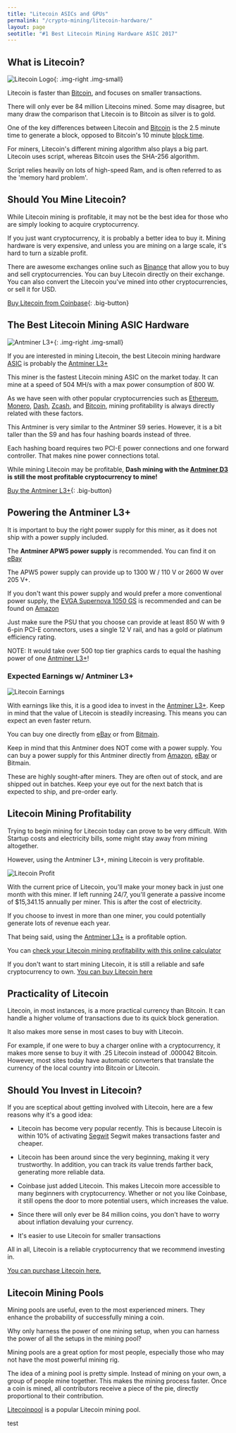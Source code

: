 ```yaml
---
title: "Litecoin ASICs and GPUs" 
permalink: "/crypto-mining/litecoin-hardware/"
layout: page
seotitle: "#1 Best Litecoin Mining Hardware ASIC 2017" 
---
```


## What is Litecoin? 
![Litecoin Logo](/img/cryptocurrency/litecoin-logo.png){: .img-right .img-small}

Litecoin is faster than [Bitcoin](/crypto-mining/bitcoin-hardware/), and focuses on smaller transactions. 

There will only ever be 84 million Litecoins mined. Some may disagree, but many draw the comparison that Litecoin is to Bitcoin as silver is to gold.

One of the key differences between Litecoin and [Bitcoin](/crypto-mining/bitcoin-hardware/) is the 2.5 minute time to generate a block, opposed to Bitcoin's 10 minute [block time](https://steemit.com/bitcoin/@ghayas/what-does-block-time-mean-in-cryptocurrency).  

For miners, Litecoin's different mining algorithm also plays a big part. Litecoin uses script, whereas Bitcoin uses the SHA-256 algorithm. 

Script relies heavily on lots of high-speed Ram, and is often referred to as the 'memory hard problem'. 

## Should You Mine Litecoin?

While Litecoin mining is profitable, it may not be the best idea for those who are simply looking to acquire cryptocurrency. 

If you just want cryptocurrency, it is probably a better idea to buy it. Mining hardware is very expensive, and unless you are mining on a large scale, it's hard to turn a sizable profit. 

There are awesome exchanges online such as [Binance](https://www.binance.com/?ref=16557105) that allow you to buy and sell cryptocurrencies. You can buy Litecoin directly on their exchange. You can also convert the Litecoin you've mined into other cryptocurrencies, or sell it for USD.

[Buy Litecoin from Coinbase](https://www.coinbase.com/join/5967ac4be42b2d0260de144b){: .big-button}

## The Best Litecoin Mining ASIC Hardware 
![Antminer L3+](/img/cryptocurrency/L3.jpg){: .img-right .img-small}


If you are interested in mining Litecoin, the best Litecoin mining hardware [ASIC](https://en.wikipedia.org/wiki/Application-specific_integrated_circuit) is probably the [Antminer L3+](http://rover.ebay.com/rover/1/711-53200-19255-0/1?icep_ff3=10&pub=5575177097&toolid=10001&campid=5338114640&customid=&icep_uq=antminer+l3%2B+litecoin&icep_sellerId=&icep_ex_kw=&icep_sortBy=12&icep_catId=&icep_minPrice=&icep_maxPrice=&ipn=psmain&icep_vectorid=229466&kwid=902099&mtid=824&kw=lg)

This miner is the fastest Litecoin mining ASIC on the market today. It can mine at a speed of 504 MH/s with a max power consumption of 800 W.

As we have seen with other popular cryptocurrencies such as [Ethereum](/crypto-mining/ethereum-hardware/), [Monero](/crypto-mining/monero-hardware/), [Dash](/crypto-mining/dash-hardware/), [Zcash](/crypto-mining/zcash-hardware/), and [Bitcoin](/crypto-mining/bitcoin-hardware), mining profitability is always directly related with these factors.

This Antminer is very similar to the Antminer S9 series. However, it is a bit taller than the S9 and has four hashing boards instead of three. 

Each hashing board requires two PCI-E power connections and one forward controller. That makes nine power connections total. 

While mining Litecoin may be profitable, **Dash mining with the [Antminer D3](/crypto-mining/dash-hardware/antminer-d3-review/) is still the most profitable cryptocurrency to mine!** 

[Buy the Antminer L3+](http://rover.ebay.com/rover/1/711-53200-19255-0/1?icep_ff3=10&pub=5575177097&toolid=10001&campid=5338114640&customid=&icep_uq=antminer+l3%2B+litecoin&icep_sellerId=&icep_ex_kw=&icep_sortBy=12&icep_catId=&icep_minPrice=&icep_maxPrice=&ipn=psmain&icep_vectorid=229466&kwid=902099&mtid=824&kw=lg){: .big-button}

## Powering the Antminer L3+

It is important to buy the right power supply for this miner, as it does not ship with a power supply included. 

The **Antminer APW5 power supply** is recommended. You can find it on [eBay](http://rover.ebay.com/rover/1/711-53200-19255-0/1?icep_ff3=10&pub=5575177097&toolid=10001&campid=5338114640&customid=&icep_uq=apw5+power+supply&icep_sellerId=&icep_ex_kw=&icep_sortBy=12&icep_catId=&icep_minPrice=&icep_maxPrice=&ipn=psmain&icep_vectorid=229466&kwid=902099&mtid=824&kw=lg) 

The APW5 power supply can provide up to 1300 W / 110 V or 2600 W over 205 V+. 

If you don't want this power supply and would prefer a more conventional power supply, the [EVGA Supernova 1050 GS](https://www.amazon.com/gp/product/B00SOXNKAM/ref=as_li_tl?ie=UTF8&camp=1789&creative=9325&creativeASIN=B00SOXNKAM&linkCode=as2&tag=cryptocurrency06-20&linkId=de2675c9e53e633c7b9ee74a8e67e76f) is recommended and can be found on [Amazon](https://www.amazon.com/gp/product/B00SOXNKAM/ref=as_li_tl?ie=UTF8&camp=1789&creative=9325&creativeASIN=B00SOXNKAM&linkCode=as2&tag=cryptocurrency06-20&linkId=de2675c9e53e633c7b9ee74a8e67e76f)

Just make sure the PSU that you choose can provide at least 850 W with 9 6-pin PCI-E connectors, uses a single 12 V rail, and has a gold or platinum efficiency rating. 

NOTE: It would take over 500 top tier graphics cards to equal the hashing power of one [Antminer L3+](http://rover.ebay.com/rover/1/711-53200-19255-0/1?icep_ff3=10&pub=5575177097&toolid=10001&campid=5338114640&customid=&icep_uq=antminer+l3%2B+litecoin&icep_sellerId=&icep_ex_kw=&icep_sortBy=12&icep_catId=&icep_minPrice=&icep_maxPrice=&ipn=psmain&icep_vectorid=229466&kwid=902099&mtid=824&kw=lg)! 

### Expected Earnings w/ Antminer L3+ 
![Litecoin Earnings](/img/cryptocurrency/litecoin-earnings.png "Antminer L3+ Earnings")

With earnings like this, it is a good idea to invest in the [Antminer L3+](http://rover.ebay.com/rover/1/711-53200-19255-0/1?icep_ff3=10&pub=5575177097&toolid=10001&campid=5338114640&customid=&icep_uq=antminer+l3%2B+litecoin&icep_sellerId=&icep_ex_kw=&icep_sortBy=12&icep_catId=&icep_minPrice=&icep_maxPrice=&ipn=psmain&icep_vectorid=229466&kwid=902099&mtid=824&kw=lg). Keep in mind that the value of Litecoin is steadily increasing. This means you can expect an even faster return. 

You can buy one directly from [eBay](http://rover.ebay.com/rover/1/711-53200-19255-0/1?icep_ff3=10&pub=5575177097&toolid=10001&campid=5338114640&customid=&icep_uq=antminer+l3%2B+litecoin&icep_sellerId=&icep_ex_kw=&icep_sortBy=12&icep_catId=&icep_minPrice=&icep_maxPrice=&ipn=psmain&icep_vectorid=229466&kwid=902099&mtid=824&kw=lg) or from [Bitmain](https://shop.bitmain.com/productDetail.htm?pid=00020170527035042898QfL59MbG0666).

Keep in mind that this Antminer does NOT come with a power supply. You can buy a power supply for this Antminer directly from [Amazon](https://www.amazon.com/gp/product/B00SOXNKAM/ref=as_li_tl?ie=UTF8&camp=1789&creative=9325&creativeASIN=B00SOXNKAM&linkCode=as2&tag=cryptocurrency06-20&linkId=de2675c9e53e633c7b9ee74a8e67e76f), [eBay](http://rover.ebay.com/rover/1/711-53200-19255-0/1?icep_ff3=10&pub=5575177097&toolid=10001&campid=5338114640&customid=&icep_uq=apw5+power+supply&icep_sellerId=&icep_ex_kw=&icep_sortBy=12&icep_catId=&icep_minPrice=&icep_maxPrice=&ipn=psmain&icep_vectorid=229466&kwid=902099&mtid=824&kw=lg) or Bitmain.

These are highly sought-after miners. They are often out of stock, and are shipped out in batches. Keep your eye out for the next batch that is expected to ship, and pre-order early. 

## Litecoin Mining Profitability 

Trying to begin mining for Litecoin today can prove to be very difficult. With Startup costs and electricity bills, some might stay away from mining altogether. 

However, using the Antminer L3+, mining Litecoin is very profitable. 

![Litecoin Profit](/img/cryptocurrency/litecoin-profit.png "Antminer L3+ Profit")

With the current price of Litecoin, you'll make your money back in just one month with this miner. If left running 24/7, you'll generate a passive income of $15,341.15 annually per miner. This is after the cost of electricity. 

If you choose to invest in more than one miner, you could potentially generate lots of revenue each year. 

That being said, using the [Antminer L3+](http://rover.ebay.com/rover/1/711-53200-19255-0/1?icep_ff3=10&pub=5575177097&toolid=10001&campid=5338114640&customid=&icep_uq=antminer+l3%2B+litecoin&icep_sellerId=&icep_ex_kw=&icep_sortBy=12&icep_catId=&icep_minPrice=&icep_maxPrice=&ipn=psmain&icep_vectorid=229466&kwid=902099&mtid=824&kw=lg) is a profitable option. 

You can [check your Litecoin mining profitability with this online calculator](https://www.coinwarz.com/calculators/litecoin-mining-calculator)

If you don't want to start mining Litecoin, it is still a reliable and safe cryptocurrency to own. [You can buy Litecoin here](https://www.coinbase.com/join/5967ac4be42b2d0260de144b)

## Practicality of Litecoin 

Litecoin, in most instances, is a more practical currency than Bitcoin. It can handle a higher volume of transactions due to its quick block generation. 

It also makes more sense in most cases to buy with Litecoin. 

For example, if one were to buy a charger online with a cryptocurrency, it makes more sense to buy it with .25 Litecoin instead of .000042 Bitcoin. However, most sites today have automatic converters that translate the currency of the local country into Bitcoin or Litecoin. 

## Should You Invest in Litecoin? 

If you are sceptical about getting involved with Litecoin, here are a few reasons why it's a good idea: 

* Litecoin has become very popular recently. This is because Litecoin is within 10% of activating [Segwit](https://www.cryptocompare.com/coins/guides/what-is-segwit/) Segwit makes transactions faster and cheaper.

* Litecoin has been around since the very beginning, making it very trustworthy. In addition, you can track its value trends farther back, generating more reliable data. 

* Coinbase just added Litecoin. This makes Litecoin more accessible to many beginners with cryptocurrency. Whether or not you like Coinbase, it still opens the door to more potential users, which increases the value. 

* Since there will only ever be 84 million coins, you don't have to worry about inflation devaluing your currency. 

* It's easier to use Litecoin for smaller transactions 

All in all, Litecoin is a reliable cryptocurrency that we recommend investing in. 

[You can purchase Litecoin here.](https://www.coinbase.com/join/5967ac4be42b2d0260de144b)

## Litecoin Mining Pools 

Mining pools are useful, even to the most experienced miners. They enhance the probability of successfully mining a coin.

Why only harness the power of one mining setup, when you can harness the power of all the setups in the mining pool? 

Mining pools are a great option for most people, especially those who may not have the most powerful mining rig. 

The idea of a mining pool is pretty simple. Instead of mining on your own, a group of people mine together. This makes the mining process faster. Once a coin is mined, all contributors receive a piece of the pie, directly proportional to their contribution. 

[Litecoinpool](https://www.litecoinpool.org/) is a popular Litecoin mining pool. 

test